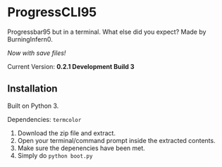 # ProgressCLI95

Progressbar95 but in a terminal. What else did you expect? Made by BurningInfern0. 

*Now with save files!*

Current Version: **0.2.1 Development Build 3**

## Installation

Built on Python 3.

Dependencies: ```termcolor```

1. Download the zip file and extract.
2. Open your terminal/command prompt inside the extracted contents.
3. Make sure the depenencies have been met.
4. Simply do ```python boot.py```
